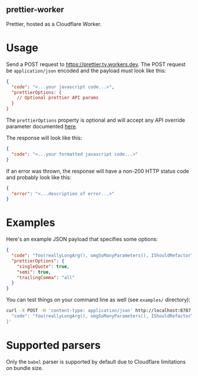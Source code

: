 ## prettier-worker

Prettier, hosted as a Cloudflare Worker.

# Usage

Send a POST request to https://prettier.ty.workers.dev.  The POST request be `application/json` encoded and the payload must look like this:

```json
{
  "code": "<...your javascript code...>",
  "prettierOptions: {
    // Optional prettier API params
  }
}
```

The `prettierOptions` property is optional and will accept any API override parameter documented [here](https://prettier.io/docs/en/options.html).

The response will look like this:

```json
{
  "code": "<...your formatted javascript code...>"
}
```

If an error was thrown, the response will have a non-200 HTTP status code and probably look like this:

```json
{
  "error": "<...description of error...>"
}
```

# Examples

Here's an example JSON payload that specifies some options:

```json
{
  "code": "foo(reallyLongArg(), omgSoManyParameters(), IShouldRefactorThis(), isThereSeriouslyAnotherOne());",
  "prettierOptions": {
    "singleQuote": true,
    "semi": true,
    "trailingComma": "all"
  }
}
```

You can test things on your command line as well (see `examples/` directory):

```sh
curl -X POST -H 'content-type: application/json' http://localhost:8787 -d '{
  "code": "foo(reallyLongArg(), omgSoManyParameters(), IShouldRefactorThis(), isThereSeriouslyAnotherOne());"
}'
```

# Supported parsers

Only the `babel` parser is supported by default due to Cloudflare limitations on bundle size.
